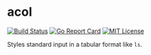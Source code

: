 acol
====

[![Build Status][travis-badge]][travis-url]
[![Go Report Card][report-badge]][report-url]
[![MIT License][license-badge]](LICENSE.txt)

Styles standard input in a tabular format like `ls`.

[travis-badge]: https://travis-ci.org/frickiericker/acol.svg?branch=master
[travis-url]: https://travis-ci.org/frickiericker/acol
[report-badge]: https://goreportcard.com/badge/github.com/frickiericker/acol
[report-url]: https://goreportcard.com/report/github.com/frickiericker/acol
[license-badge]: http://img.shields.io/badge/license-MIT-blue.svg
